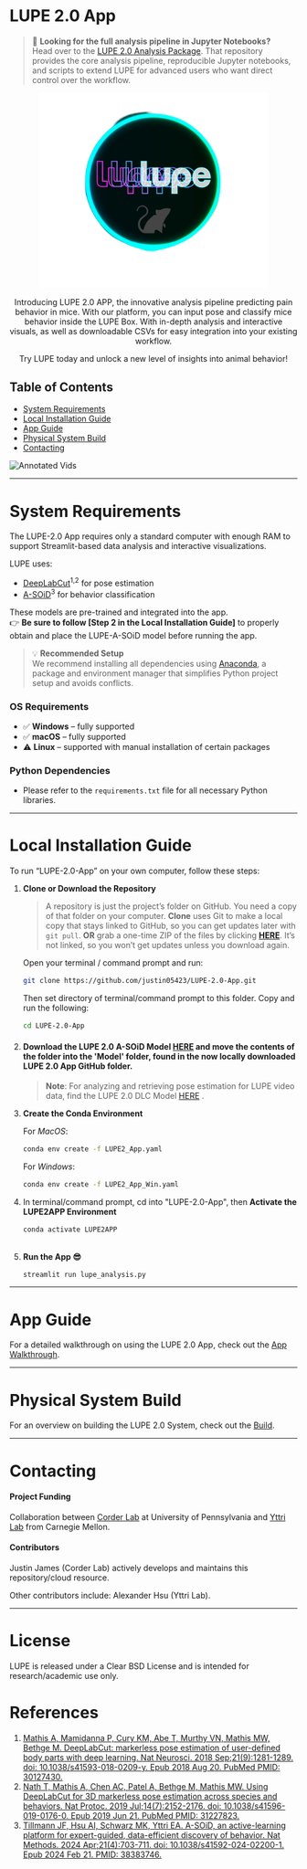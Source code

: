 # LUPE 2.0 App

> 🔬 **Looking for the full analysis pipeline in Jupyter Notebooks?**  
Head over to the [LUPE 2.0 Analysis Package](https://github.com/justin05423/LUPE-2.0-AnalysisPackage). That repository provides the core analysis pipeline, reproducible Jupyter notebooks, and scripts to extend LUPE for advanced users who want direct control over the workflow.

<p align="center">
<img src="public/logo.png" width="400">
</p>

<p align="center">
Introducing LUPE 2.0 APP, the innovative analysis pipeline predicting pain behavior in mice. 
With our platform, you can input pose and classify mice behavior inside the LUPE Box. 
With in-depth analysis and interactive visuals, as well as downloadable CSVs for easy integration into your existing workflow.

<p align="center">
Try LUPE today and unlock a new level of insights into animal behavior!
</p>

## Table of Contents
- [System Requirements](#system-requirements)
- [Local Installation Guide](#local-installation-guide)
- [App Guide](#app-guide)
- [Physical System Build](#physical-system-build)
- [Contacting](#contacting)

![Annotated Vids](public/annotated_vids_all.gif)

---

# System Requirements

The LUPE-2.0 App requires only a standard computer with enough RAM to support Streamlit-based data analysis and interactive visualizations.

LUPE uses:
- [DeepLabCut](https://github.com/DeepLabCut)<sup>1,2</sup> for pose estimation  
- [A-SOiD](https://github.com/YttriLab/A-SOID)<sup>3</sup> for behavior classification

These models are pre-trained and integrated into the app.  
👉 **Be sure to follow [Step 2 in the Local Installation Guide]** to properly obtain and place the LUPE-A-SOiD model before running the app.

> 💡 **Recommended Setup**  
> We recommend installing all dependencies using [Anaconda](https://www.anaconda.com/products/distribution), a package and environment manager that simplifies Python project setup and avoids conflicts.

### OS Requirements

- ✅ **Windows** – fully supported  
- ✅ **macOS** – fully supported  
- ⚠️ **Linux** – supported with manual installation of certain packages

### Python Dependencies
- Please refer to the `requirements.txt` file for all necessary Python libraries.

---

# Local Installation Guide
To run “LUPE-2.0-App” on your own computer, follow these steps:

1. **Clone or Download the Repository**
   > A repository is just the project’s folder on GitHub. You need a copy of that folder on your computer. **Clone** uses Git to make a local copy that stays linked to GitHub, so you can get updates later with `git pull`. **OR** grab a one-time ZIP of the files by clicking **[HERE](https://github.com/justin05423/LUPE-2.0-App/archive/refs/heads/main.zip)**. It’s not linked, so you won’t get updates unless you download again.

   Open your terminal / command prompt and run:
   ```bash
   git clone https://github.com/justin05423/LUPE-2.0-App.git
   ```
   Then set directory of terminal/command prompt to this folder. Copy and run the following:
    ```bash
   cd LUPE-2.0-App
   ```
3. #### Download the LUPE 2.0 A-SOiD Model [HERE](https://upenn.box.com/s/9rfslrvcc7m6fji8bmgktnegghyu88b0) and move the contents of the folder into the 'Model' folder, found in the now locally downloaded LUPE 2.0 App GitHub folder.
    > **Note**: For analyzing and retrieving pose estimation for LUPE video data, find the LUPE 2.0 DLC Model [HERE](https://upenn.box.com/s/av3i14c64rj6zls9lz6pda0it5b5q7f3) .
    
4.	**Create the Conda Environment**

  	   For *MacOS*:
      ```bash
      conda env create -f LUPE2_App.yaml
      ```

      For *Windows*:
      ```bash
      conda env create -f LUPE2_App_Win.yaml
      ```

5. In terminal/command prompt, cd into "LUPE-2.0-App", then **Activate the LUPE2APP Environment**
    ```bash
  	conda activate LUPE2APP
  
6. **Run the App 😎**
    ```bash
  	streamlit run lupe_analysis.py

---

# App Guide
For a detailed walkthrough on using the LUPE 2.0 App, check out the [App Walkthrough](https://github.com/justin05423/LUPE-2.0-App/wiki/LUPE-2.0-App-Walkthrough--%F0%9F%9A%80).

---

# Physical System Build
For an overview on building the LUPE 2.0 System, check out the [Build](https://github.com/justin05423/LUPE-2.0-App/wiki/LUPE-2.0-Build-%F0%9F%9B%A0%EF%B8%8F-%F0%9F%A7%B0).

---

# Contacting

#### Project Funding
Collaboration between [Corder Lab](https://corderlab.com/) at University of Pennsylvania and 
[Yttri Lab](https://labs.bio.cmu.edu/yttri/) from Carnegie Mellon. 

#### Contributors
Justin James (Corder Lab) actively develops and maintains this repository/cloud resource.

Other contributors include: Alexander Hsu (Yttri Lab).


---

# License
LUPE is released under a Clear BSD License and is intended for research/academic use only.

# References
1. [Mathis A, Mamidanna P, Cury KM, Abe T, Murthy VN, Mathis MW, Bethge M. DeepLabCut: markerless pose estimation of user-defined body parts with deep learning. Nat Neurosci. 2018 Sep;21(9):1281-1289. doi: 10.1038/s41593-018-0209-y. Epub 2018 Aug 20. PubMed PMID: 30127430.](https://www.nature.com/articles/s41593-018-0209-y)
2. [Nath T, Mathis A, Chen AC, Patel A, Bethge M, Mathis MW. Using DeepLabCut for 3D markerless pose estimation across species and behaviors. Nat Protoc. 2019 Jul;14(7):2152-2176. doi: 10.1038/s41596-019-0176-0. Epub 2019 Jun 21. PubMed PMID: 31227823.](https://doi.org/10.1038/s41596-019-0176-0)
3. [Tillmann JF, Hsu AI, Schwarz MK, Yttri EA. A-SOiD, an active-learning platform for expert-guided, data-efficient discovery of behavior. Nat Methods. 2024 Apr;21(4):703-711. doi: 10.1038/s41592-024-02200-1. Epub 2024 Feb 21. PMID: 38383746.](https://www.nature.com/articles/s41592-024-02200-1)

